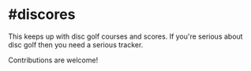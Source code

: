 #discores
========

This keeps up with disc golf courses and scores.  If you're serious about disc golf then you need a serious tracker.

Contributions are welcome!
